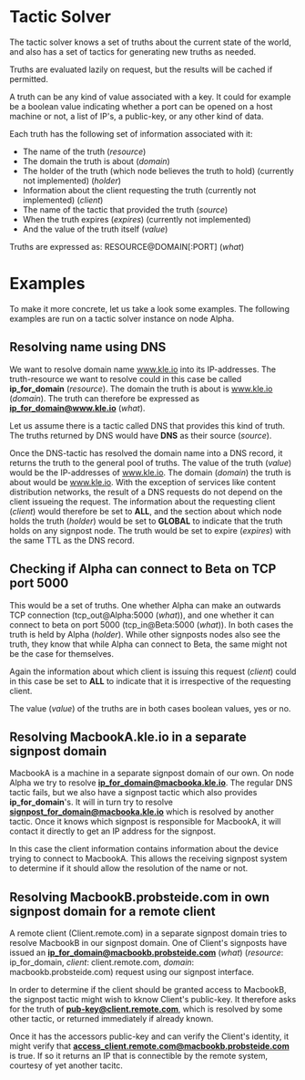 # Tactic Solver

The tactic solver knows a set of truths about the current state of the
world, and also has a set of tactics for generating new truths as needed.

Truths are evaluated lazily on request, but the results will be cached if
permitted.

A truth can be any kind of value associated with a key. It could for example be a boolean
value indicating whether a port can be opened on a host machine or not, a list of
IP's, a public-key, or any other kind of data.

Each truth has the following set of information associated with it:

- The name of the truth (*resource*)
- The domain the truth is about (*domain*)
- The holder of the truth (which node believes the truth to hold) (currently not implemented) (*holder*)
- Information about the client requesting the truth (currently not implemented)
  (*client*)
- The name of the tactic that provided the truth (*source*)
- When the truth expires (*expires*) (currently not implemented)
- And the value of the truth itself (*value*)

Truths are expressed as: RESOURCE@DOMAIN[:PORT] (*what*)


# Examples

To make it more concrete, let us take a look some examples. The following examples are
run on a tactic solver instance on node Alpha.


## Resolving name using DNS

We want to resolve domain name www.kle.io into its IP-addresses. 
The truth-resource we want to resolve could in this case be called **ip_for_domain** (*resource*). The
domain the truth is about is www.kle.io (*domain*). The truth can therefore be expressed
as **ip_for_domain@www.kle.io** (*what*).

Let us assume there is a tactic called DNS that provides this kind of truth. 
The truths returned by DNS would have **DNS** as their source (*source*).

Once the DNS-tactic has resolved the domain name into a DNS record, it returns the truth to the general pool of truths. The value of the truth (*value*) would be the IP-addresses of www.kle.io. The domain (*domain*) the truth is about would be www.kle.io. With the exception of services like content distribution networks, the result of a DNS requests do not depend on the client issueing the request. The information about the requesting client (*client*) would therefore be set to **ALL**, and the section about which node holds the truth (*holder*) would be set to **GLOBAL** to indicate that the truth holds on any signpost node. The truth would be set to expire (*expires*) with the same TTL as the DNS record.


## Checking if Alpha can connect to Beta on TCP port 5000

This would be a set of truths. One whether Alpha can make an outwards TCP
connection (tcp_out@Alpha:5000 (*what*)), and one whether it can connect to beta on port
5000 (tcp_in@Beta:5000 (*what*)). In both cases the truth is held by Alpha (*holder*). While other signposts nodes also see the truth, they know that while Alpha can connect to
Beta, the same might not be the case for themselves.

Again the information about which client is issuing this request (*client*) could in this case be set to **ALL** to indicate that it is irrespective of the requesting client.

The value (*value*) of the truths are in both cases boolean values, yes or no.


## Resolving MacbookA.kle.io in a separate signpost domain

MacbookA is a machine in a separate signpost domain of our own.
On node Alpha we try to resolve **ip_for_domain@macbooka.kle.io**. The regular DNS tactic fails, but we also have a signpost tactic which also provides **ip_for_domain**'s. It will in turn try to resolve **signpost_for_domain@macbooka.kle.io** which is resolved by another tactic. Once it knows which signpost is responsible for MacbookA, it will contact it
directly to get an IP address for the signpost.

In this case the client information contains information about the device trying
to connect to MacbookA. This allows the receiving signpost system to determine
if it should allow the resolution of the name or not.


## Resolving MacbookB.probsteide.com in own signpost domain for a remote client

A remote client (Client.remote.com) in a separate signpost domain tries to resolve MacbookB in our signpost domain. One of Client's signposts have issued an **ip_for_domain@macbookb.probsteide.com** (*what*) (*resource*: ip_for_domain, *client*: client.remote.com, *domain*: macbookb.probsteide.com) request using our signpost interface.

In order to determine if the client should be granted access to MacbookB, the signpost tactic might wish to kknow Client's public-key. It therefore asks for the truth of **pub-key@client.remote.com**, which is resolved by some other tactic, or returned immediately if already known.

Once it has the accessors public-key and can verify the Client's identity, it
might verify that **access_client.remote.com@macbookb.probsteide.com** is true.
If so it returns an IP that is connectible by the remote system, courtesy of
yet another tacitc.
